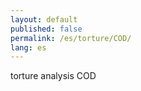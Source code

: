 ```yaml
---
layout: default
published: false
permalink: /es/torture/COD/
lang: es
---
```


torture analysis COD
